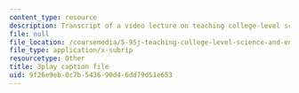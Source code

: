 ```yaml
---
content_type: resource
description: Transcript of a video lecture on teaching college-level science and engineering.
file: null
file_location: /coursemedia/5-95j-teaching-college-level-science-and-engineering-spring-2009/9f26e9eb0c7b543690d46dd79d51e653_S9uGFKoRGUU.vtt
file_type: application/x-subrip
resourcetype: Other
title: 3play caption file
uid: 9f26e9eb-0c7b-5436-90d4-6dd79d51e653
---
```

